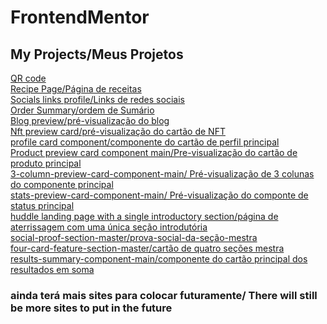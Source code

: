 # FrontendMentor

## My Projects/Meus Projetos 

[QR code](https://viny-archer.github.io/FrontendMentor/qr-code-component-main/) <br>
[Recipe Page/Página de receitas](https://viny-archer.github.io/FrontendMentor/recipe-page-main/) <br>
[Socials links profile/Links de redes sociais](https://viny-archer.github.io/FrontendMentor/social-links-profile-main/) <br>
[Order Summary/ordem de Sumário](https://viny-archer.github.io/FrontendMentor/order-summary-component-main/) <br>
[Blog preview/pré-visualização do blog](https://viny-archer.github.io/FrontendMentor/blog-preview-card-main/) <br>
[Nft preview card/pré-visualização do cartão de NFT](https://viny-archer.github.io/FrontendMentor/nft-preview-card-component-main/) <br>
[profile card component/componente do cartão de perfil principal](https://viny-archer.github.io/FrontendMentor/profile-card-component-main/) <br>
[Product preview card component main/Pre-visualização do cartão de produto principal](https://viny-archer.github.io/FrontendMentor/product-preview-card-component-main/) <br>
[3-column-preview-card-component-main/ Pré-visualização de 3 colunas do componente principal](https://viny-archer.github.io/FrontendMentor/3-column-preview-card-component-main/) <br>
[stats-preview-card-component-main/ Pré-visualização do componte de status principal](https://viny-archer.github.io/FrontendMentor/stats-preview-card-component-main/) <br>
[huddle landing page with a single introductory section/página de aterrissagem com uma única seção introdutória](https://viny-archer.github.io/FrontendMentor/huddle-landing-page-with-single-introductory-section-master/) <br>
[social-proof-section-master/prova-social-da-seção-mestra](https://viny-archer.github.io/FrontendMentor/social-proof-section-master/) <br>
[four-card-feature-section-master/cartão de quatro seções mestra](https://viny-archer.github.io/FrontendMentor/four-card-feature-section-master/) <br>
[results-summary-component-main/componente do cartão principal dos resultados em soma](https://viny-archer.github.io/FrontendMentor/results-summary-component-main/)

### ainda terá mais sites para colocar futuramente/ There will still be more sites to put in the future
